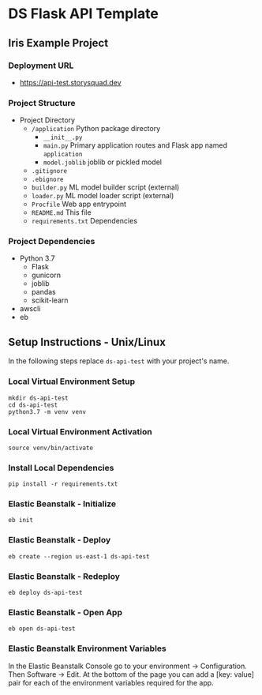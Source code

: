 # DS Flask API Template
## Iris Example Project

### Deployment URL
- https://api-test.storysquad.dev

### Project Structure
- Project Directory
    - `/application` Python package directory
        - `__init__.py`
        - `main.py` Primary application routes and Flask app named `application`
        - `model.joblib` joblib or pickled model
    - `.gitignore`
    - `.ebignore`
    - `builder.py` ML model builder script (external)
    - `loader.py` ML model loader script (external)
    - `Procfile` Web app entrypoint
    - `README.md` This file
    - `requirements.txt` Dependencies

### Project Dependencies
- Python 3.7
    - Flask
    - gunicorn
    - joblib
    - pandas
    - scikit-learn
- awscli
- eb

## Setup Instructions - Unix/Linux
In the following steps replace `ds-api-test` with your project's name.

### Local Virtual Environment Setup
```
mkdir ds-api-test
cd ds-api-test
python3.7 -m venv venv
```

### Local Virtual Environment Activation
`source venv/bin/activate`

### Install Local Dependencies
`pip install -r requirements.txt`

### Elastic Beanstalk - Initialize
`eb init`

### Elastic Beanstalk - Deploy
`eb create --region us-east-1 ds-api-test`

### Elastic Beanstalk - Redeploy
`eb deploy ds-api-test`

### Elastic Beanstalk - Open App
`eb open ds-api-test`

### Elastic Beanstalk Environment Variables
In the Elastic Beanstalk Console go to your environment -> Configuration. Then
Software -> Edit. At the bottom of the page you can add a [key: value] pair for 
each of the environment variables required for the app.
